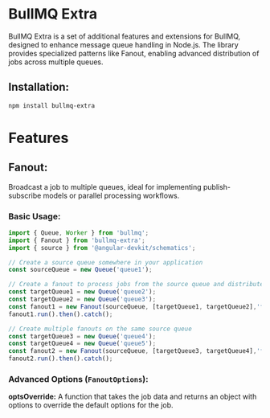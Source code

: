 # BullMQ Extra

BullMQ Extra is a set of additional features and extensions for BullMQ, designed to enhance message queue handling in Node.js. The library provides specialized patterns like Fanout, enabling advanced distribution of jobs across multiple queues.

## Installation:

```bash
npm install bullmq-extra
```

# Features

## Fanout: 
Broadcast a job to multiple queues, ideal for implementing publish-subscribe models or parallel processing workflows.

### Basic Usage:

```typescript
import { Queue, Worker } from 'bullmq';
import { Fanout } from 'bullmq-extra';
import { source } from '@angular-devkit/schematics';

// Create a source queue somewhere in your application
const sourceQueue = new Queue('queue1');

// Create a fanout to process jobs from the source queue and distribute them to target queues
const targetQueue1 = new Queue('queue2');
const targetQueue2 = new Queue('queue3');
const fanout1 = new Fanout(sourceQueue, [targetQueue1, targetQueue2],'fanout-group1');
fanout1.run().then().catch();

// Create multiple fanouts on the same source queue
const targetQueue3 = new Queue('queue4');
const targetQueue4 = new Queue('queue5');
const fanout2 = new Fanout(sourceQueue, [targetQueue3, targetQueue4],'fanout-group2');
fanout2.run().then().catch();
```

### Advanced Options (`FanoutOptions`):

**optsOverride:** A function that takes the job data and returns an object with options to override the default options for the job.

